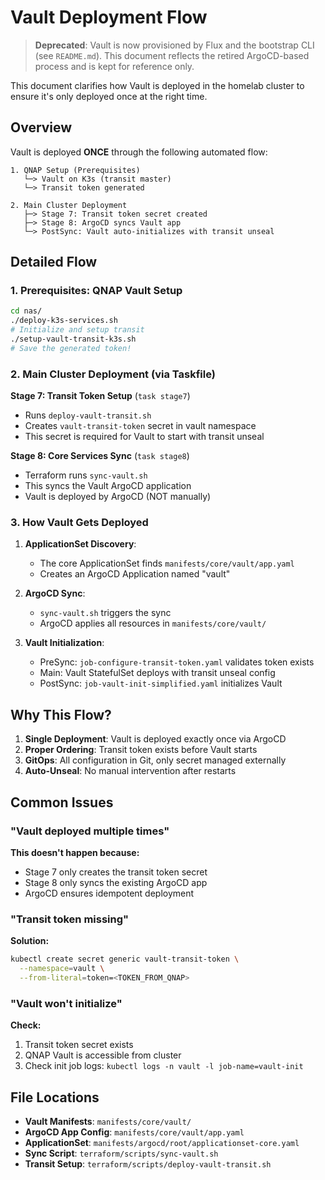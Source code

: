 # Vault Deployment Flow

> **Deprecated**: Vault is now provisioned by Flux and the bootstrap CLI (see `README.md`). This document reflects the retired ArgoCD-based process and is kept for reference only.

This document clarifies how Vault is deployed in the homelab cluster to ensure it's only deployed once at the right time.

## Overview

Vault is deployed **ONCE** through the following automated flow:

```
1. QNAP Setup (Prerequisites)
   └─> Vault on K3s (transit master)
   └─> Transit token generated

2. Main Cluster Deployment
   ├─> Stage 7: Transit token secret created
   ├─> Stage 8: ArgoCD syncs Vault app
   └─> PostSync: Vault auto-initializes with transit unseal
```

## Detailed Flow

### 1. Prerequisites: QNAP Vault Setup
```bash
cd nas/
./deploy-k3s-services.sh
# Initialize and setup transit
./setup-vault-transit-k3s.sh
# Save the generated token!
```

### 2. Main Cluster Deployment (via Taskfile)

**Stage 7: Transit Token Setup** (`task stage7`)
- Runs `deploy-vault-transit.sh`
- Creates `vault-transit-token` secret in vault namespace
- This secret is required for Vault to start with transit unseal

**Stage 8: Core Services Sync** (`task stage8`)
- Terraform runs `sync-vault.sh`
- This syncs the Vault ArgoCD application
- Vault is deployed by ArgoCD (NOT manually)

### 3. How Vault Gets Deployed

1. **ApplicationSet Discovery**:
   - The core ApplicationSet finds `manifests/core/vault/app.yaml`
   - Creates an ArgoCD Application named "vault"

2. **ArgoCD Sync**:
   - `sync-vault.sh` triggers the sync
   - ArgoCD applies all resources in `manifests/core/vault/`

3. **Vault Initialization**:
   - PreSync: `job-configure-transit-token.yaml` validates token exists
   - Main: Vault StatefulSet deploys with transit unseal config
   - PostSync: `job-vault-init-simplified.yaml` initializes Vault

## Why This Flow?

1. **Single Deployment**: Vault is deployed exactly once via ArgoCD
2. **Proper Ordering**: Transit token exists before Vault starts
3. **GitOps**: All configuration in Git, only secret managed externally
4. **Auto-Unseal**: No manual intervention after restarts

## Common Issues

### "Vault deployed multiple times"
**This doesn't happen because:**
- Stage 7 only creates the transit token secret
- Stage 8 only syncs the existing ArgoCD app
- ArgoCD ensures idempotent deployment

### "Transit token missing"
**Solution:**
```bash
kubectl create secret generic vault-transit-token \
  --namespace=vault \
  --from-literal=token=<TOKEN_FROM_QNAP>
```

### "Vault won't initialize"
**Check:**
1. Transit token secret exists
2. QNAP Vault is accessible from cluster
3. Check init job logs: `kubectl logs -n vault -l job-name=vault-init`

## File Locations

- **Vault Manifests**: `manifests/core/vault/`
- **ArgoCD App Config**: `manifests/core/vault/app.yaml`
- **ApplicationSet**: `manifests/argocd/root/applicationset-core.yaml`
- **Sync Script**: `terraform/scripts/sync-vault.sh`
- **Transit Setup**: `terraform/scripts/deploy-vault-transit.sh`
